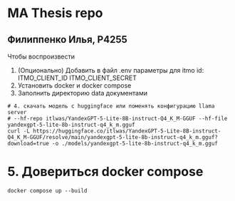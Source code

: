# MA Thesis repo
## Филиппенко Илья, P4255

Чтобы воспроизвести

1. (Опционально) Добавить в файл .env параметры для itmo id: 
ITMO_CLIENT_ID
ITMO_CLIENT_SECRET
2. Установить docker и docker compose 
3. Заполнить директорию data документами
```shell
# 4. скачать модель с huggingface или поменять конфигурацию llama server
# --hf-repo itlwas/YandexGPT-5-Lite-8B-instruct-Q4_K_M-GGUF --hf-file yandexgpt-5-lite-8b-instruct-q4_k_m.gguf 
curl -L https://huggingface.co/itlwas/YandexGPT-5-Lite-8B-instruct-Q4_K_M-GGUF/resolve/main/yandexgpt-5-lite-8b-instruct-q4_k_m.gguf?download=true -o ./models/yandexgpt-5-lite-8b-instruct-q4_k_m.gguf
```
# 5. Довериться docker compose
```
docker compose up --build 
```